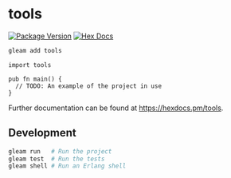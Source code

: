 # tools

[![Package Version](https://img.shields.io/hexpm/v/tools)](https://hex.pm/packages/tools)
[![Hex Docs](https://img.shields.io/badge/hex-docs-ffaff3)](https://hexdocs.pm/tools/)

```sh
gleam add tools
```
```gleam
import tools

pub fn main() {
  // TODO: An example of the project in use
}
```

Further documentation can be found at <https://hexdocs.pm/tools>.

## Development

```sh
gleam run   # Run the project
gleam test  # Run the tests
gleam shell # Run an Erlang shell
```
